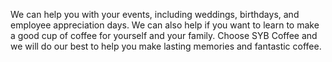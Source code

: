 We can help you with your events, including weddings, birthdays, and employee appreciation days. We can also help if you want to learn to make a good cup of coffee for yourself and your family. Choose SYB Coffee and we will do our best to help you make lasting memories and fantastic coffee.

